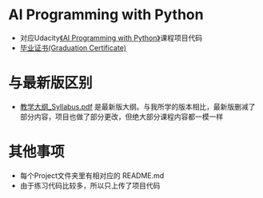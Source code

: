 
# AI Programming with Python 
- 对应Udacity[《AI Programming with Python》](https://github.com/Xie-Xiao-Yang/NanoDegree_1_AI_Programming_with_Python/blob/master/%E6%95%99%E5%AD%A6%E5%A4%A7%E7%BA%B2_Syllabus.pdf)课程项目代码
- [毕业证书(Graduation Certificate)](https://confirm.udacity.com/SFD2NR3D)



# 与最新版区别
- [教学大纲_Syllabus.pdf](https://github.com/Xie-Xiao-Yang/NanoDegree_1_AI_Programming_with_Python/blob/master/%E6%95%99%E5%AD%A6%E5%A4%A7%E7%BA%B2_Syllabus.pdf) 是最新版大纲。与我所学的版本相比，最新版删减了部分内容，项目也做了部分更改，但绝大部分课程内容都一模一样


# 其他事项
- 每个Project文件夹里有相对应的 README.md
- 由于练习代码比较多，所以只上传了项目代码